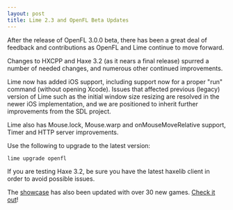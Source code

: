 ```yaml
---
layout: post
title: Lime 2.3 and OpenFL Beta Updates
---
```


After the release of OpenFL 3.0.0 beta, there has been a great deal of feedback and contributions as OpenFL and Lime continue to move forward.

Changes to HXCPP and Haxe 3.2 (as it nears a final release) spurred a number of needed changes, and numerous other continued improvements.

Lime now has added iOS support, including support now for a proper "run" command (without opening Xcode). Issues that affected previous (legacy) version of Lime such as the initial window size resizing are resolved in the newer iOS implementation, and we are positioned to inherit further improvements from the SDL project.

Lime also has Mouse.lock, Mouse.warp and onMouseMoveRelative support, Timer and HTTP server improvements.

Use the following to upgrade to the latest version:

```bash
lime upgrade openfl
```

If you are testing Haxe 3.2, be sure you have the latest haxelib client in order to avoid possible issues.

The [showcase](/showcase) has also been updated with over 30 new games. [Check it out](/showcase)!